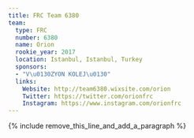 ```yaml
---
title: FRC Team 6380
team:
  type: FRC
  number: 6380
  name: Orion
  rookie_year: 2017
  location: Istanbul, Istanbul, Turkey
  sponsors:
  - "V\u0130ZYON KOLEJ\u0130"
  links:
    Website: http://team6380.wixsite.com/orion
    Twitter: https://twitter.com/orionfrc
    Instagram: https://www.instagram.com/orionfrc
---
```


{% include remove_this_line_and_add_a_paragraph %}